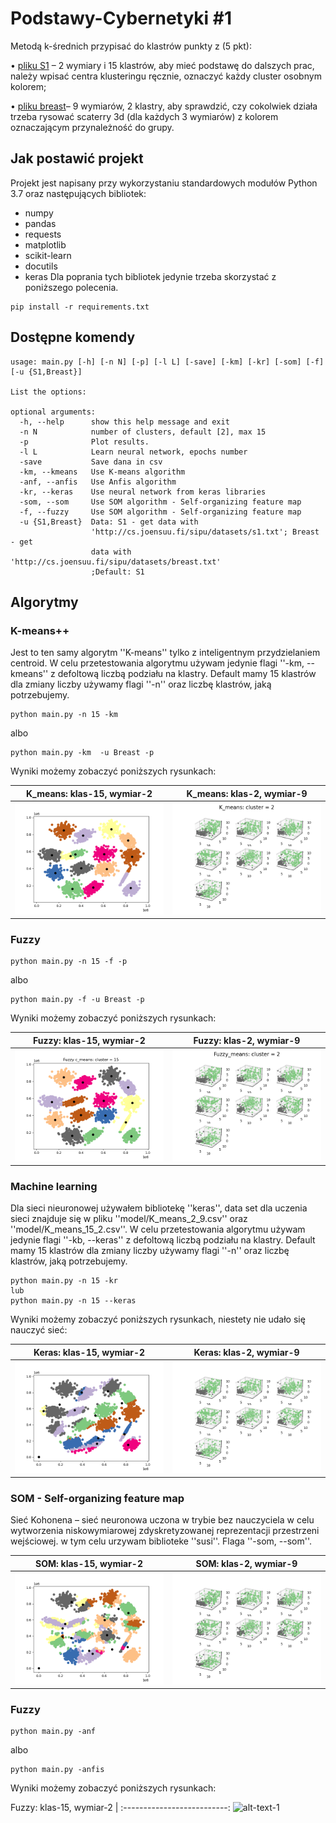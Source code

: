 # Podstawy-Cybernetyki #1
Metodą k-średnich przypisać do klastrów punkty z (5 pkt):

• [pliku S1](http://cs.joensuu.fi/sipu/datasets/s1.txt "plik S1") – 2 wymiary i 15 klastrów, aby mieć podstawę do dalszych prac, należy wpisać centra
klusteringu ręcznie, oznaczyć każdy cluster osobnym kolorem;

• [pliku breast](http://cs.joensuu.fi/sipu/datasets/breast.txt "plik breast")– 9 wymiarów, 2 klastry, aby sprawdzić, czy cokolwiek działa trzeba rysować scaterry
3d (dla każdych 3 wymiarów) z kolorem oznaczającym przynależność do grupy.

## Jak postawić projekt
Projekt jest napisany przy wykorzystaniu standardowych modułów Python 3.7 oraz następujących bibliotek:

- numpy
- pandas
- requests
- matplotlib
- scikit-learn
- docutils
- keras
Dla poprania tych bibliotek jedynie trzeba skorzystać z poniższego polecenia.
```commandline
pip install -r requirements.txt
```
## Dostępne komendy

```commandline
usage: main.py [-h] [-n N] [-p] [-l L] [-save] [-km] [-kr] [-som] [-f] [-u {S1,Breast}]

List the options:

optional arguments:
  -h, --help      show this help message and exit
  -n N            number of clusters, default [2], max 15
  -p              Plot results.
  -l L            Learn neural network, epochs number
  -save           Save dana in csv
  -km, --kmeans   Use K-means algorithm
  -anf, --anfis   Use Anfis algorithm
  -kr, --keras    Use neural network from keras libraries
  -som, --som     Use SOM algorithm - Self-organizing feature map
  -f, --fuzzy     Use SOM algorithm - Self-organizing feature map
  -u {S1,Breast}  Data: S1 - get data with
                  'http://cs.joensuu.fi/sipu/datasets/s1.txt'; Breast - get
                  data with 'http://cs.joensuu.fi/sipu/datasets/breast.txt'
                  ;Default: S1

```

## Algorytmy
### K-means++
Jest to ten samy algorytm ''K-means'' tylko z inteligentnym przydzielaniem centroid.
W celu przetestowania algorytmu używam jedynie flagi ''-km, --kmeans'' z defoltową liczbą podziału
na klastry. Default mamy 15 klastrów dla zmiany liczby używamy flagi ''-n'' oraz liczbę klastrów, jaką potrzebujemy.

```commandline
python main.py -n 15 -km
```

albo
 
```commandline
python main.py -km  -u Breast -p
```


Wyniki możemy zobaczyć poniższych rysunkach:

K_means: klas-15, wymiar-2 | K_means: klas-2, wymiar-9
:-------------------------------------:|:-------------------------:
![alt-text-1](images/K_means_2_2.png "K_means: klas-15, wymiar-2 ") | ![alt-text-2](images/K_means_9_9.png "K_means: klas-2, wymiar-9")

### Fuzzy

```commandline
python main.py -n 15 -f -p
```

albo 

```commandline
python main.py -f -u Breast -p
```

Wyniki możemy zobaczyć poniższych rysunkach:

Fuzzy: klas-15, wymiar-2 | Fuzzy: klas-2, wymiar-9
:-------------------------------------:|:-------------------------:
![alt-text-1](images/Fuzzy_means_2_2.png "Fuzzy: klas-15, wymiar-2 ") | ![alt-text-2](images/Fuzzy_means_9_9.png "Fuzzy: klas-2, wymiar-9")


### Machine learning
Dla sieci nieuronowej używałem bibliotekę ''keras'', data set dla uczenia sieci znajduje się w pliku
''model/K_means_2_9.csv'' oraz ''model/K_means_15_2.csv''.
W celu przetestowania algorytmu używam jedynie flagi ''-kb, --keras'' z defoltową liczbą podziału
na klastry. Default mamy 15 klastrów dla zmiany liczby używamy flagi ''-n'' oraz liczbę klastrów, jaką potrzebujemy.

```commandline
python main.py -n 15 -kr
lub
python main.py -n 15 --keras
```

Wyniki możemy zobaczyć poniższych rysunkach, niestety nie udało się nauczyć sieć:

Keras: klas-15, wymiar-2 | Keras: klas-2, wymiar-9
:-------------------------------------:|:-------------------------:
![alt-text-1](images/keras_2_2.png "Keras: klas-15, wymiar-2 ") | ![alt-text-2](images/keras_9_9.png "Keras: klas-2, wymiar-9")

### SOM - Self-organizing feature map
Sieć Kohonena – sieć neuronowa uczona w trybie bez nauczyciela w celu wytworzenia niskowymiarowej zdyskretyzowanej reprezentacji przestrzeni wejściowej.
w tym celu urzywam biblioteke ''susi''. Flaga ''-som, --som''.

SOM: klas-15, wymiar-2 | SOM: klas-2, wymiar-9
:-------------------------------------:|:-------------------------:
![alt-text-1](images/som_2_2.png "SOM: klas-15, wymiar-2 ") | ![alt-text-2](images/som_9_9.png "SOM: klas-2, wymiar-9")

### Fuzzy

```commandline
python main.py -anf 
```

albo 

```commandline
python main.py -anfis
```

Wyniki możemy zobaczyć poniższych rysunkach:

 Fuzzy: klas-15, wymiar-2 |
:--------------------------:
![alt-text-1](images/Anfis_2_2.png "Anfis: klas-15, wymiar-2 ") 
